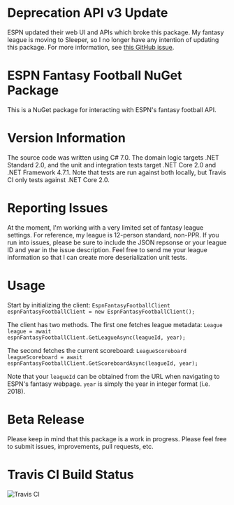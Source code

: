 # Deprecation API v3 Update
ESPN updated their web UI and APIs which broke this package. My fantasy league is moving to Sleeper, so I no longer have any intention of updating this package. For more information, see [this GitHub issue](https://github.com/scottenriquez/espn-fantasy-football-nuget/issues/10).

# ESPN Fantasy Football NuGet Package
This is a NuGet package for interacting with ESPN's fantasy football API.

# Version Information
The source code was written using C# 7.0. The domain logic targets .NET Standard 2.0, and the unit and integration tests target .NET Core 2.0 and .NET Framework 4.7.1. Note that tests are run against both locally, but Travis CI only tests against .NET Core 2.0.

# Reporting Issues
At the moment, I'm working with a very limited set of fantasy league settings. For reference, my league is 12-person standard, non-PPR. If you run into issues, please be sure to include the JSON repsonse or your league ID and year in the issue description. Feel free to send me your league information so that I can create more deserialization unit tests.

# Usage
Start by initializing the client:
<code>EspnFantasyFootballClient espnFantasyFootballClient = new EspnFantasyFootballClient();</code>

The client has two methods. The first one fetches league metadata:
<code>League league = await espnFantasyFootballClient.GetLeagueAsync(leagueId, year);</code>

The second fetches the current scoreboard:
<code>LeagueScoreboard leagueScoreboard = await espnFantasyFootballClient.GetScoreboardAsync(leagueId, year);</code>

Note that your <code>leagueId</code> can be obtained from the URL when navigating to ESPN's fantasy webpage. <code>year</code> is simply the year in integer format (i.e. 2018).

# Beta Release
Please keep in mind that this package is a work in progress. Please feel free to submit issues, improvements, pull requests, etc.

# Travis CI Build Status
![Travis CI](https://api.travis-ci.org/scottenriquez/espn-fantasy-football-nuget.svg?branch=master "Travis CI Build Status")
